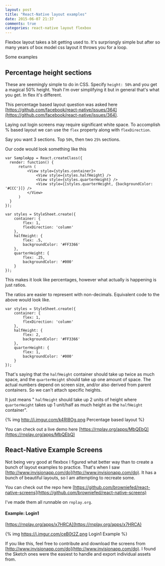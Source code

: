 ```yaml
---
layout: post
title: "React-Native layout examples"
date: 2015-06-07 21:37
comments: true
categories: react-native layout flexbox 
---
```


Flexbox layout takes a bit getting used to. It's surprisngly simple but after so many years of box model css layout it throws you for a loop.

Some examples



## Percentage height sections

These are seemingly simple to do in CSS. Specify `height: 50%` and you get a magical 50% height. Yeah I'm over simplifying it but in general that's what you get. In flex it's different.

This percentage based layout question was asked here [https://github.com/facebook/react-native/issues/364](https://github.com/facebook/react-native/issues/364).

Laying out login screens may require significant white space. To accomplish % based layout we can use the `flex` property along with `flexDirection`.

Say you want 3 sections. Top `50%`, then two `25%` sections.

Our code would look something like this

```
var SampleApp = React.createClass({
  render: function() {
      return (
          <View style={styles.container}>
              <View style={styles.halfHeight} />
              <View style={styles.quarterHeight} />
              <View style={[styles.quarterHeight, {backgroundColor: '#CCC'}]} />
          </View>
      )
  }
});

var styles = StyleSheet.create({
    container: {
        flex: 1,
        flexDirection: 'column'
    },
    halfHeight: {
        flex: .5,
        backgroundColor: '#FF3366'
    },
    quarterHeight: {
        flex: .25,
        backgroundColor: '#000'
    }
});

```

<!-- more -->


This makes it look like percentages, however what actually is happening is just ratios.

The ratios are easier to represent with non-decimals. Equivalent code to the above would look like.

```
var styles = StyleSheet.create({
    container: {
        flex: 1,
        flexDirection: 'column'
    },
    halfHeight: {
        flex: 2,
        backgroundColor: '#FF3366'
    },
    quarterHeight: {
        flex: 1,
        backgroundColor: '#000'
    }
});

```

That's saying that the `halfHeight` container should take up twice as much space, and the `quarterHeight` should take up one amount of space.
The actual numbers depend on screen size, and/or also derived from parent containers. So we can't attach specific heights.

It just means " `halfHeight` should take up 2 units of height where `quarterHeight` takes up 1 unit/half as much height as the `halfHeight` container".

{% img http://i.imgur.com/k4RI8Og.png Percentage based layout %}

You can check out a live demo here [https://rnplay.org/apps/MbQEbQ](https://rnplay.org/apps/MbQEbQ)


## React-Native Example Screens

Not being very good at flexbox I figured what better way than to create a bunch of layout examples to practice.
That's when I saw [http://www.invisionapp.com/do](http://www.invisionapp.com/do). It has a bunch of beautiful layouts, so I am attempting to recreate some.

You can check out the repo here [https://github.com/browniefed/react-native-screens](https://github.com/browniefed/react-native-screens)

I've made them all runnable on `rnplay.org`.

#### Example: Login1

[https://rnplay.org/apps/x7HRCA](https://rnplay.org/apps/x7HRCA)

{% img https://i.imgur.com/ceB0t2Z.png Login1 Example %}


If you like this, feel free to contribute and download the screens from [http://www.invisionapp.com/do](http://www.invisionapp.com/do). I found the Sketch ones were the easiest to handle and export individual assets from.